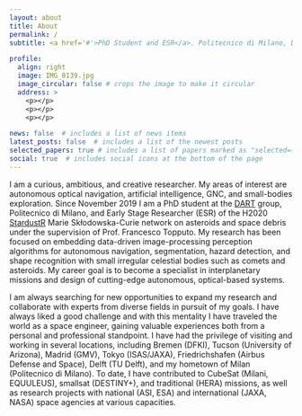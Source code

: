 ```yaml
---
layout: about
title: About
permalink: /
subtitle: <a href='#'>PhD Student and ESR</a>. Politecnico di Milano, DART group 

profile:
  align: right
  image: IMG_8139.jpg
  image_circular: false # crops the image to make it circular
  address: >
    <p></p>
    <p></p>
    <p></p>

news: false  # includes a list of news items
latest_posts: false  # includes a list of the newest posts
selected_papers: true # includes a list of papers marked as "selected={true}"
social: true  # includes social icons at the bottom of the page
---
```


I am a curious, ambitious, and creative researcher. My areas of interest are autonomous optical navigation, artificial intelligence, GNC, and small-bodies exploration. Since November 2019 I am a PhD student at the <a href="https://dart.polimi.it/">DART</a> group, Politecnico di Milano, and Early Stage Researcher (ESR) of the H2020 <a href="http://www.stardust-network.eu/">StardustR</a> Marie Skłodowska-Curie network on asteroids and space debris under the supervision of Prof. Francesco Topputo. My research has been focused on embedding data-driven image-processing perception algorithms for autonomous navigation, segmentation, hazard detection, and shape recognition with small irregular celestial bodies such as comets and asteroids. My career goal is to become a specialist in interplanetary missions and design of cutting-edge autonomous, optical-based systems.

I am always searching for new opportunities to expand my research and collaborate with experts from diverse fields in pursuit of my goals. I have always liked a good challenge and with this mentality I have traveled the world as a space engineer, gaining valuable experiences both from a personal and professional standpoint. I have had the privilege of visiting and working in several locations, including Bremen (DFKI), Tucson (University of Arizona), Madrid (GMV), Tokyo (ISAS/JAXA), Friedrichshafen (Airbus Defense and Space), Delft (TU Delft), and my hometown of Milan (Politecnico di Milano). To date, I have contributed to CubeSat (Milani, EQUULEUS), smallsat (DESTINY+), and traditional (HERA) missions, as well as research projects with national (ASI, ESA) and international (JAXA, NASA) space agencies at various capacities.
